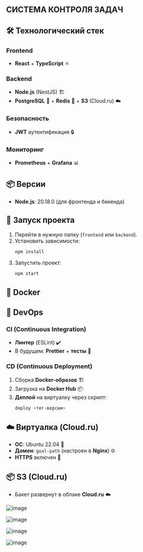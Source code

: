 ## СИСТЕМА КОНТРОЛЯ ЗАДАЧ 

## 🛠 Технологический стек

### Frontend
- **React** + **TypeScript** ⚛️  

### Backend  
- **Node.js** (NestJS) 🏗️  
- **PostgreSQL** 🐘 + **Redis** 🧠 + **S3** (Cloud.ru) ☁️  

### Безопасность  
- **JWT** аутентификация 🔒  

### Мониторинг  
- **Prometheus** + **Grafana** 📊  

## 📦 Версии  
- **Node.js**: 20.18.0 (для фронтенда и бекенда)  

## 🏁 Запуск проекта  

1. Перейти в нужную папку (`frontend` или `backend`).  
2. Установить зависимости:  
   ```bash
   npm install
   ```
3. Запустить проект:  
   ```bash
   npm start
   ```

## 🐳 Docker  

## 🚀 DevOps  

### CI (Continuous Integration)  
- **Линтер** (ESLint) ✔️  
- В будущем: **Prettier** + **тесты** 🧪  

### CD (Continuous Deployment)  
1. Сборка **Docker-образов** 🏗️  
2. Загрузка на **Docker Hub** 📦  
3. **Деплой** на виртуалку через скрипт:  
   ```bash
   deploy <тег-версии>
   ```

## ☁️ Виртуалка (Cloud.ru)  

- **ОС**: Ubuntu 22.04 🐧  
- **Домен**: `goal-path` (настроен в **Nginx**) 🌐  
- **HTTPS** включен 🔐  

## 📦 S3 (Cloud.ru)  

- Бакет развернут в облаке **Cloud.ru** ☁️

![image](https://github.com/user-attachments/assets/853b6f38-0d63-475a-9bca-a5f8e658bc47)

![image](https://github.com/user-attachments/assets/623dc9f9-c467-481d-8cd9-b551448d0232)

![image](https://github.com/user-attachments/assets/48438cec-9d22-453d-bc00-38eb874c294b)

![image](https://github.com/user-attachments/assets/648a8b10-280d-4c58-bb04-ca9914965d3e)





